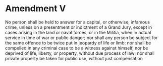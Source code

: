 # Amendment V

No person shall be held to answer for a capital, or otherwise, infamous crime, unless on a presentment or indictment of a Grand Jury, except in cases arising in the land or naval forces, or in the Militia, when in actual service in time of war or public danger; nor shall any person be subject for the same offence to be twice put in jeopardy of life or limb; nor shall be compelled in any criminal case to be a witness against himself, nor be deprived of life, liberty, or property, without due process of law; nor shall private property be taken for public use, without just compensation
